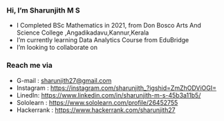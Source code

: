 ### Hi, I’m Sharunjith M S
-  I Completed BSc Mathematics in 2021, from Don Bosco Arts And Science College ,Angadikadavu,Kannur,Kerala
-  I’m currently learning Data Analytics Course from EduBridge
-  I’m looking to collaborate on 
### Reach me via
-  G-mail : sharunjith27@gmail.com
-  Instagram : https://instagram.com/sharunjith_?igshid=ZmZhODViOGI=
-  LinedIn: https://www.linkedin.com/in/sharunjith-m-s-45b3a11b5/
-  Sololearn : https://www.sololearn.com/profile/26452755
-  Hackerrank : https://www.hackerrank.com/sharunjith27

